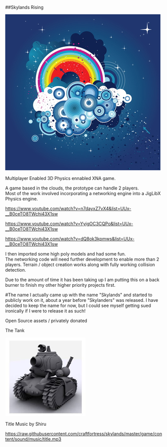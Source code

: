 ##Skylands Rising

![](https://raw.githubusercontent.com/craftfortress/skylands/master/game/content/textures/iconi.jpg)

Multiplayer Enabled 3D Physics ennabled XNA game.

A game based in the clouds, the prototype can handle 2 players.  
Most of the work involved incorporating a networking engine into a JigLibX Physics engine.

https://www.youtube.com/watch?v=n7dayxZ7vX4&list=UUx-__B0ceTO8TWchi43X1sw

https://www.youtube.com/watch?v=YyigOC3CQPo&list=UUx-__B0ceTO8TWchi43X1sw

https://www.youtube.com/watch?v=dQ8ok3kpmws&list=UUx-__B0ceTO8TWchi43X1sw


I then imported some high poly models and had some fun.  
The networking code will need further development to enable more than 2 players. 
Terrain / object creation works along with fully working collision detection. 

Due to the amount of time it has been taking up I am putting this on a back burner to finish my other higher priority projects first.

#The name
I actually came up with the name "Skylands" and started to publicly work on it, about a year before "Skylanders" was released.  I have decided to keep the name for now, but I could see myself getting sued ironically if I were to release it as such!

Open Source assets / privately donated

The Tank

![The tank](https://raw.githubusercontent.com/craftfortress/skylands/master/game/content/models/modelsU/spark/Capture.JPG)

Title Music by Shiru

https://raw.githubusercontent.com/craftfortress/skylands/master/game/content/sound/music/title.mp3
